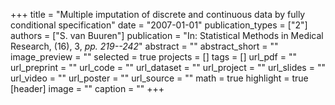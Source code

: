 +++
title = "Multiple imputation of discrete and continuous data by fully conditional specification"
date = "2007-01-01"
publication_types = ["2"]
authors = ["S. van Buuren"]
publication = "In: Statistical Methods in Medical Research, (16), 3, _pp. 219--242_"
abstract = ""
abstract_short = ""
image_preview = ""
selected = true
projects = []
tags = []
url_pdf = ""
url_preprint = ""
url_code = ""
url_dataset = ""
url_project = ""
url_slides = ""
url_video = ""
url_poster = ""
url_source = ""
math = true
highlight = true
[header]
image = ""
caption = ""
+++
